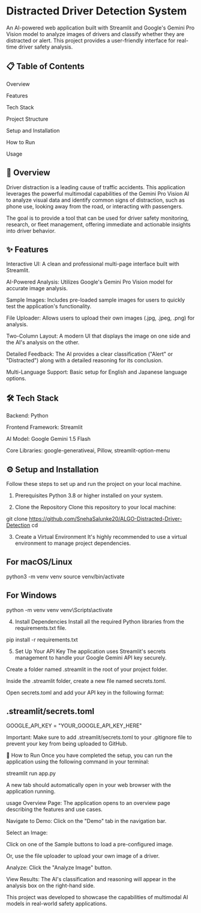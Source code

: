 # Distracted Driver Detection System

An AI-powered web application built with Streamlit and Google's Gemini Pro Vision model to analyze images of drivers and classify whether they are distracted or alert. This project provides a user-friendly interface for real-time driver safety analysis.

## 📋 Table of Contents
Overview

Features

Tech Stack

Project Structure

Setup and Installation

How to Run

Usage

## 🌟 Overview
Driver distraction is a leading cause of traffic accidents. This application leverages the powerful multimodal capabilities of the Gemini Pro Vision AI to analyze visual data and identify common signs of distraction, such as phone use, looking away from the road, or interacting with passengers.

The goal is to provide a tool that can be used for driver safety monitoring, research, or fleet management, offering immediate and actionable insights into driver behavior.

## ✨ Features
Interactive UI: A clean and professional multi-page interface built with Streamlit.

AI-Powered Analysis: Utilizes Google's Gemini Pro Vision model for accurate image analysis.

Sample Images: Includes pre-loaded sample images for users to quickly test the application's functionality.

File Uploader: Allows users to upload their own images (.jpg, .jpeg, .png) for analysis.

Two-Column Layout: A modern UI that displays the image on one side and the AI's analysis on the other.

Detailed Feedback: The AI provides a clear classification ("Alert" or "Distracted") along with a detailed reasoning for its conclusion.

Multi-Language Support: Basic setup for English and Japanese language options.

## 🛠️ Tech Stack
Backend: Python

Frontend Framework: Streamlit

AI Model: Google Gemini 1.5 Flash

Core Libraries: google-generativeai, Pillow, streamlit-option-menu

## ⚙️ Setup and Installation
Follow these steps to set up and run the project on your local machine.

1. Prerequisites
Python 3.8 or higher installed on your system.

2. Clone the Repository
Clone this repository to your local machine:

git clone https://github.com/SnehaSalunke20/ALGO-Distracted-Driver-Detection
cd <your-repository-folder>

3. Create a Virtual Environment
It's highly recommended to use a virtual environment to manage project dependencies.

## For macOS/Linux
python3 -m venv venv
source venv/bin/activate

## For Windows
python -m venv venv
venv\Scripts\activate

4. Install Dependencies
Install all the required Python libraries from the requirements.txt file.

pip install -r requirements.txt

5. Set Up Your API Key
The application uses Streamlit's secrets management to handle your Google Gemini API key securely.

Create a folder named .streamlit in the root of your project folder.

Inside the .streamlit folder, create a new file named secrets.toml.

Open secrets.toml and add your API key in the following format:

## .streamlit/secrets.toml
GOOGLE_API_KEY = "YOUR_GOOGLE_API_KEY_HERE"

Important: Make sure to add .streamlit/secrets.toml to your .gitignore file to prevent your key from being uploaded to GitHub.

🚀 How to Run
Once you have completed the setup, you can run the application using the following command in your terminal:

streamlit run app.py

A new tab should automatically open in your web browser with the application running.

usage
Overview Page: The application opens to an overview page describing the features and use cases.

Navigate to Demo: Click on the "Demo" tab in the navigation bar.

Select an Image:

Click on one of the Sample buttons to load a pre-configured image.

Or, use the file uploader to upload your own image of a driver.

Analyze: Click the "Analyze Image" button.

View Results: The AI's classification and reasoning will appear in the analysis box on the right-hand side.

This project was developed to showcase the capabilities of multimodal AI models in real-world safety applications.
